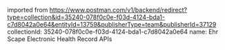 imported from https://www.postman.com/v1/backend/redirect?type=collection&id=35240-078f0c0e-f03d-4124-bda1-c7d8042a0e64&entityId=13759&publisherType=team&publisherId=37129
collectionId: 35240-078f0c0e-f03d-4124-bda1-c7d8042a0e64
name: Ehr Scape Electronic Health Record APIs
